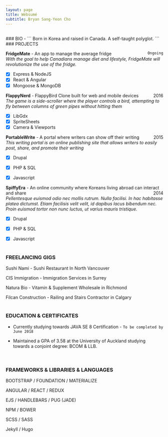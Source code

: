 ```yaml
---
layout: page
title: Wébsumé
subtitle: Bryan Sang-Yeon Cho
---
```


<br>
### BIO - ```  Born in Korea and raised in Canada. A self-taught polyglot.   ```  
<br>
### PROJECTS

**FridgeMate** - An app to manage the average fridge<span style="float: right; ">`Ongoing`</span>  
*With the goal to help Canadians manage diet and lifestyle, FridgeMate will revolutionize the use of the fridge.*
- [x] Express & NodeJS
- [x] React & Angular
- [x] Mongoose & MongoDB

**FlappyNerd** - FlappyBird Clone built for web and mobile devices<span style="float: right; ">2016</span>  
*The game is a side-scroller where the player controls a bird, attempting to fly between columns of green pipes without hitting them*  
- [x] LibGdx
- [x] SpriteSheets
- [x] Camera & Viewports

**PortableWrite** - A portal where writers can show off their writing<span style="float: right; ">2015</span>  
*This writing portal is an online publishing site that allows writers to easily post, share, and promote their writing*
- [x] Drupal
- [x] PHP & SQL
- [x] Javascript


**SpiffyEra** - An online community where Koreans living abroad can interact and share<span style="float: right; ">2014</span>  
*Pellentesque euismod odio nec mollis rutrum. Nulla facilisi. In hac habitasse platea dictumst. Etiam facilisis velit velit, id dapibus lacus bibendum nec. Proin euismod tortor non nunc luctus, ut varius mauris tristique.*
- [x] Drupal
- [x] PHP & SQL
- [x] Javascript
<br><br>


### FREELANCING GIGS

Sushi Nami - Sushi Restaurant In North Vancouver

CIS Immigration - Immigration Services in Surrey

Natura Bio - Vitamin & Supplement Wholesale in Richmond

Filcan Construction - Railing and Stairs Contractor in Calgary
<br><br>

### EDUCATION & CERTIFICATES
- Currently studying towards JAVA SE 8 Certification - `To be completed by June 2018`

- Maintained a GPA of 3.58 at the University of Auckland studying towards a conjoint degree: BCOM & LLB.   
<br><br>

### FRAMEWORKS & LIBRARIES & LANGUAGES

BOOTSTRAP / FOUNDATION / MATERIALIZE

ANGULAR / REACT / REDUX

EJS / HANDLEBARS / PUG (JADE)

NPM / BOWER

SCSS / SASS

Jekyll / Hugo
